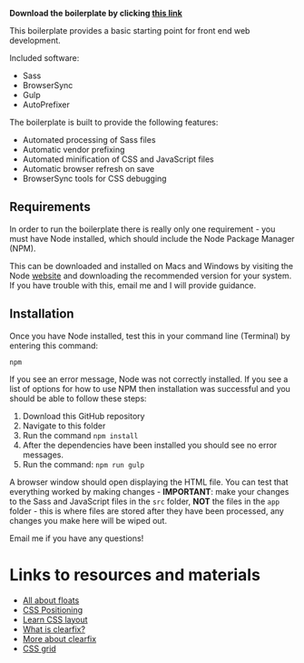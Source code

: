**Download the boilerplate by clicking [this link](../gulp-workflow.zip)**

This boilerplate provides a basic starting point for front end web development.

Included software:

* Sass
* BrowserSync
* Gulp
* AutoPrefixer

The boilerplate is built to provide the following features:

* Automated processing of Sass files
* Automatic vendor prefixing
* Automated minification of CSS and JavaScript files
* Automatic browser refresh on save
* BrowserSync tools for CSS debugging

## Requirements

In order to run the boilerplate there is really only one requirement - you must have Node installed, which should include the Node Package Manager (NPM).

This can be downloaded and installed on Macs and Windows by visiting the Node [website](https://nodejs.org/en/) and downloading the recommended version for your system. If you have trouble with this, email me and I will provide guidance.

## Installation

Once you have Node installed, test this in your command line (Terminal) by entering this command:

`npm`

If you see an error message, Node was not correctly installed. If you see a list of options for how to use NPM then installation was successful and you should be able to follow these steps:

1. Download this GitHub repository
2. Navigate to this folder
3. Run the command `npm install`
4. After the dependencies have been installed you should see no error messages.
5. Run the command: `npm run gulp`

A browser window should open displaying the HTML file. You can test that everything worked by making changes - **IMPORTANT**: make your changes to the Sass and JavaScript files in the `src` folder, **NOT** the files in the `app` folder - this is where files are stored after they have been processed, any changes you make here will be wiped out.

Email me if you have any questions!

# Links to resources and materials

* [All about floats](https://css-tricks.com/all-about-floats/)
* [CSS Positioning](http://www.barelyfitz.com/screencast/html-training/css/positioning/)
* [Learn CSS layout](http://learnlayout.com/)
* [What is clearfix?](http://learnlayout.com/clearfix.html)
* [More about clearfix](https://css-tricks.com/snippets/css/clear-fix/)
* [CSS grid](https://css-tricks.com/dont-overthink-it-grids/)
